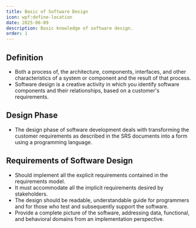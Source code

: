 ```yaml
---
title: Basic of Software Design
icon: wpf:define-location
date: 2025-06-09
description: Basic knowledge of software design.
order: 1
---
```


## Definition

* Both a process of, the architecture, components, interfaces, and other characteristics of a system or component and the result of that process.
* Software design is a creative activity in which you identify software components and their relationships, based on a customer's requirements.

## Design Phase

* The design phase of software development deals with transforming the customer requirements as described in the SRS documents into a form using a programming language.

## Requirements of Software Design

* Should implement all the explicit requirements contained in the requirements model.
* It must accommodate all the implicit requirements desired by stakeholders.
* The design should be readable, understandable guide for programmers and for those who test and subsequently support the software.
* Provide a complete picture of the software, addressing data, functional, and behavioral domains from an implementation perspective.

